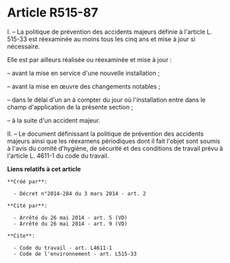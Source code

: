 # Article R515-87

I. – La politique de prévention des accidents majeurs définie à l'article L. 515-33 est réexaminée au moins tous les cinq ans
et mise à jour si nécessaire.

Elle est par ailleurs réalisée ou réexaminée et mise à jour :

– avant la mise en service d'une nouvelle installation ;

– avant la mise en œuvre des changements notables ;

– dans le délai d'un an à compter du jour où l'installation entre dans le champ d'application de la présente section ;

– à la suite d'un accident majeur.

II. – Le document définissant la politique de prévention des accidents majeurs ainsi que les réexamens périodiques dont il
fait l'objet sont soumis à l'avis du comité d'hygiène, de sécurité et des conditions de travail prévu à l'article L. 4611-1
du code du travail.

**Liens relatifs à cet article**

	**Créé par**:

	  - Décret n°2014-284 du 3 mars 2014 - art. 2

	**Cité par**:

	  - Arrêté du 26 mai 2014 - art. 5 (VD)
	  - Arrêté du 26 mai 2014 - art. 9 (VD)

	**Cite**:

	  - Code du travail - art. L4611-1
	  - Code de l'environnement - art. L515-33
